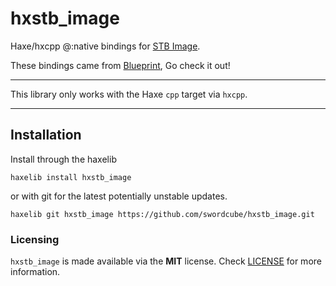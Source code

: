 # hxstb_image

Haxe/hxcpp @:native bindings for [STB Image](https://github.com/nothings/stb/blob/master/stb_image.h).

These bindings came from [Blueprint](https://github.com/BlueprintFramework-Team/Blueprint), Go check it out!

---

This library only works with the Haxe `cpp` target via `hxcpp`.

---

## Installation

Install through the haxelib

```
haxelib install hxstb_image
```

or with git for the latest potentially unstable updates.

```
haxelib git hxstb_image https://github.com/swordcube/hxstb_image.git
```

### Licensing
`hxstb_image` is made available via the **MIT** license. Check [LICENSE](https://github.com/swordcube/hxstb_image/blob/main/LICENSE) for more information.